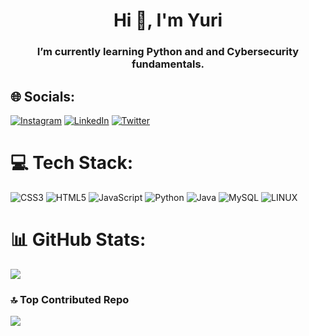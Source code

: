 <h1 align="center">Hi 👋, I'm Yuri</h1>
<h3 align="center">I’m currently learning Python and and Cybersecurity fundamentals.</h3>

## 🌐 Socials:
  
[![Instagram](https://img.shields.io/badge/Instagram-%23E4405F.svg?logo=Instagram&logoColor=white)](https://instagram.com/vanel___y) [![LinkedIn](https://img.shields.io/badge/LinkedIn-%230077B5.svg?logo=linkedin&logoColor=white)](https://linkedin.com/in/yuri-delgado/) 
[![Twitter](https://img.shields.io/badge/Twitter-%231DA1F2.svg?logo=Twitter&logoColor=white)](https://twitter.com/vanel___y) 

# 💻 Tech Stack:
![CSS3](https://img.shields.io/badge/css3-%231572B6.svg?style=for-the-badge&logo=css3&logoColor=white) ![HTML5](https://img.shields.io/badge/html5-%23E34F26.svg?style=for-the-badge&logo=html5&logoColor=white) ![JavaScript](https://img.shields.io/badge/javascript-%23323330.svg?style=for-the-badge&logo=javascript&logoColor=%23F7DF1E) ![Python](https://img.shields.io/badge/python-3670A0?style=for-the-badge&logo=python&logoColor=ffdd54) ![Java](https://img.shields.io/badge/java-%23ED8B00.svg?style=for-the-badge&logo=java&logoColor=white) ![MySQL](https://img.shields.io/badge/mysql-%2300f.svg?style=for-the-badge&logo=mysql&logoColor=white) ![LINUX](https://img.shields.io/badge/Linux-FCC624?style=for-the-badge&logo=linux&logoColor=black)
# 📊 GitHub Stats:
![](https://github-readme-streak-stats.herokuapp.com/?user=vaneldoga&theme=dark&hide_border=true)

### 🔝 Top Contributed Repo
![](https://github-contributor-stats.vercel.app/api?username=vaneldoga&limit=5&theme=tokyonight&combine_all_yearly_contributions=true)

<!-- Proudly created with GPRM ( https://gprm.itsvg.in ) -->
